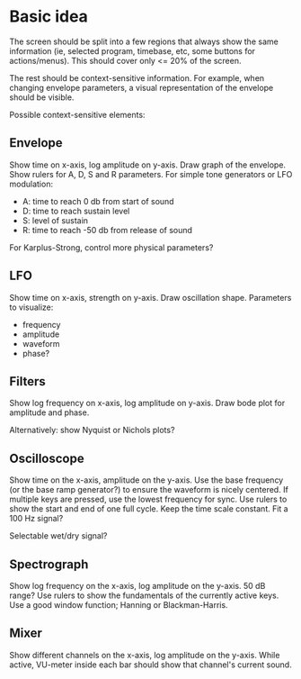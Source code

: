 # Basic idea

The screen should be split into a few regions that always show the same information (ie, selected program, timebase, etc, some buttons for actions/menus). This should cover only <= 20% of the screen.

The rest should be context-sensitive information. For example, when changing envelope parameters, a visual representation of the envelope should be visible.

Possible context-sensitive elements:

## Envelope

Show time on x-axis, log amplitude on y-axis.
Draw graph of the envelope. Show rulers for A, D, S and R parameters.
For simple tone generators or LFO modulation:

- A: time to reach 0 db from start of sound
- D: time to reach sustain level
- S: level of sustain
- R: time to reach -50 db from release of sound

For Karplus-Strong, control more physical parameters?


## LFO

Show time on x-axis, strength on y-axis.
Draw oscillation shape.
Parameters to visualize:

- frequency
- amplitude
- waveform
- phase?

## Filters

Show log frequency on x-axis, log amplitude on y-axis.
Draw bode plot for amplitude and phase.

Alternatively: show Nyquist or Nichols plots?


## Oscilloscope

Show time on the x-axis, amplitude on the y-axis.
Use the base frequency (or the base ramp generator?) to ensure the waveform is nicely centered.
If multiple keys are pressed, use the lowest frequency for sync.
Use rulers to show the start and end of one full cycle.
Keep the time scale constant. Fit a 100 Hz signal?

Selectable wet/dry signal?

## Spectrograph

Show log frequency on the x-axis, log amplitude on the y-axis. 50 dB range?
Use rulers to show the fundamentals of the currently active keys.
Use a good window function; Hanning or Blackman-Harris.

## Mixer

Show different channels on the x-axis, log amplitude on the y-axis.
While active, VU-meter inside each bar should show that channel's current sound.

